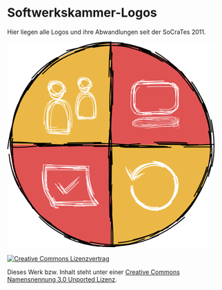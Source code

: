 # Softwerkskammer-Logos

Hier liegen alle Logos und ihre Abwandlungen seit der SoCraTes 2011.

![Softwerkskammer-Logo](Wappen%20ohne%20Text/Softwerkskammer.png)

[![Creative Commons Lizenzvertrag](http://i.creativecommons.org/l/by/3.0/88x31.png)](http://creativecommons.org/licenses/by/3.0/deed.de)

Dieses Werk bzw. Inhalt steht unter einer [Creative Commons Namensnennung 3.0 Unported Lizenz](http://creativecommons.org/licenses/by/3.0/deed.de).
